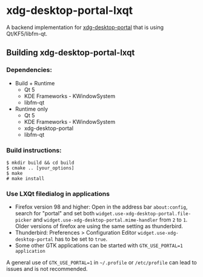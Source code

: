 # xdg-desktop-portal-lxqt

A backend implementation for [xdg-desktop-portal](http://github.com/flatpak/xdg-desktop-portal)
that is using Qt/KF5/libfm-qt.

## Building xdg-desktop-portal-lxqt

### Dependencies:
- Build + Runtime
  - Qt 5
  - KDE Frameworks - KWindowSystem
  - libfm-qt
- Runtime only
  - Qt 5
  - KDE Frameworks - KWindowSystem
  - xdg-desktop-portal
  - libfm-qt

### Build instructions:
```
$ mkdir build && cd build
$ cmake .. [your_options]
$ make 
# make install
```
### Use LXQt filedialog in applications

* Firefox version 98 and higher:  Open in the address bar `about:config`, search for "portal" and set both `widget.use-xdg-desktop-portal.file-picker` and `widget.use-xdg-desktop-portal.mime-handler`  from `2` to `1`. Older versions of firefox are using the same setting as thunderbird.
* Thunderbird: Preferences > Configuration Editor `widget.use-xdg-desktop-portal` has to be set to `true`. 
* Some other GTK applications can be started with `GTK_USE_PORTAL=1 application`

A general use of `GTK_USE_PORTAL=1` in `~/.profile` or `/etc/profile` can lead to issues and
 is not recommended.
